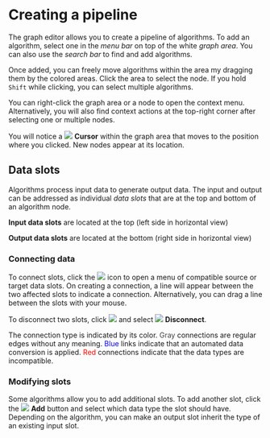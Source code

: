 # Creating a pipeline

The graph editor allows you to create a pipeline of algorithms.
To add an algorithm, select one in the *menu bar* on top of the white *graph area*.
You can also use the *search bar* to find and add algorithms.

Once added, you can freely move algorithms within the area my dragging them by the colored areas.
Click the area to select the node. If you hold `Shift` while clicking, you can select multiple algorithms.

You can right-click the graph area or a node to open the context menu. Alternatively, you will also find context 
actions at the top-right corner after selecting one or multiple nodes.

You will notice a ![](image://icons/actions/target.png) **Cursor** within the graph area that moves to the 
position where you clicked. New nodes appear at its location.

## Data slots

Algorithms process input data to generate output data. The input and output can be 
addressed as individual *data slots* that are at the top and bottom of 
an algorithm node.

**Input data slots** are located at the top (left side in horizontal view)

**Output data slots** are located at the bottom (right side in horizontal view)

### Connecting data

To connect slots, click the ![](image://icons/emblems/slot-connected-vertical.png) icon to open a menu of
compatible source or target data slots. On creating a connection, a line will appear between
the two affected slots to indicate a connection. Alternatively, you can drag a 
line between the slots with your mouse.

To disconnect two slots, click ![](image://icons/emblems/slot-connected-vertical.png) and select 
![](image://icons/actions/cancel.png) **Disconnect**.

The connection type is indicated by its color. <span style="color: #404040">Gray</span> connections 
are regular edges without any meaning. <span style="color: blue">Blue</span> links indicate that 
an automated data conversion is applied. <span style="color: red">Red</span> connections indicate 
that the data types are incompatible.

### Modifying slots

Some algorithms allow you to add additional slots. To add another slot, click the ![](image://icons/actions/list-add.png)
**Add** button and select which data type the slot should have. Depending on the algorithm, 
you can make an output slot inherit the type of an existing input slot.

